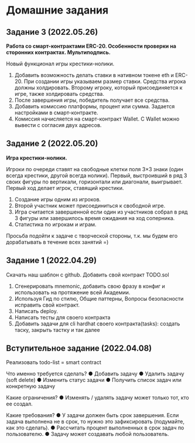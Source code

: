 # Домашние задания

## Задание 3 (2022.05.26)

**Работа со смарт-контрактами ERC-20. Особенности проверки на сторонних контрактах. Мультиподпись.**

Новый функционал игры крестики-нолики.

1. Добавить возможность делать ставки в нативном токене eth и ERC-20.
   При создании игры указываем размер ставки. Средства игрока должны холдировать. Второму игроку, который присоединяется к игре, также холдировать средства.
2. После завершения игры, победитель получает все средства.
3. Добавить комиссию платформы, процент или сумма. Задается настройками в смарт-контракте.
4. Комиссия начисляется на смарт-контракт Wallet. С Wallet можно вывести с согласия двух адресов.

## Задание 2 (2022.05.20)

**Игра крестики-нолики.**

Игроки по очереди ставят на свободные клетки поля 3×3 знаки (один всегда крестики, другой всегда нолики). Первый,
выстроивший в ряд 3 своих фигуры по вертикали, горизонтали или диагонали, выигрывает. Первый ход делает игрок, ставящий
крестики.

1. Создание игры одним из игроков.
2. Второй участник может присоединиться к свободной игре.
3. Игра считается завершенной если один из участников собрал в ряд 3 фигуры или завершилось время ожидания на ход соперника.
4. Статистика по игрокам и играм.

Просьба подойти к задаче с творческой стороны, т.к. мы будем его дорабатывать в течение всех занятий =)

## Задание 1 (2022.04.29)

Скачать наш шаблон с github. Добавить свой контракт TODO.sol

1. Сгенерировать mnemonic, добавить свою фразу в конфиг и использовать на протяжение всей Академии.
2. Используя Гид по стилю, Общие паттерны, Вопросы безопасности исправить свой контракт.
3. Написать deploy.
4. Написать тесты для своего контракта
5. Добавить задачи для cli hardhat своего контракта(tasks): создать таску, закрыть тастку и так далее

## Вступительное задание (2022.04.08)

Реализовать todo-list = smart contract

Что именно требуется сделать?
● Добавить задачу
● Удалить задачу (soft delete)
● Изменить статус задачи
● Получить список задач или конкретную задачу

Какие ограничения?
● Изменять / удалять задачу может только тот, кто ее создал.

Какие требования?
● У задачи должен быть срок завершения. Если задача выполнена не в срок, то нужно это зафиксировать (подумайте, как это сделать).
● Рассчитать процент выполненных в срок задач по пользователю.
● Задачу может создавать любой пользователь.

